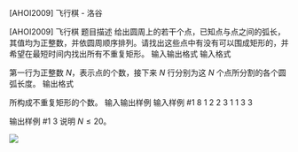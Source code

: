 



[AHOI2009] 飞行棋 - 洛谷














[AHOI2009] 飞行棋
题目描述
给出圆周上的若干个点，已知点与点之间的弧长，其值均为正整数，并依圆周顺序排列。请找出这些点中有没有可以围成矩形的，并希望在最短时间内找出所有不重复矩形。
输入输出格式
输入格式

第一行为正整数 $N$，表示点的个数，接下来 $N$ 行分别为这 $N$ 个点所分割的各个圆弧长度。
输出格式

所构成不重复矩形的个数。
输入输出样例
输入样例 #1
8
1
2
2
3
1
1
3
3

输出样例 #1
3
说明
$N \le 20$。

![](https://cdn.luogu.com.cn/upload/pic/13233.png)







